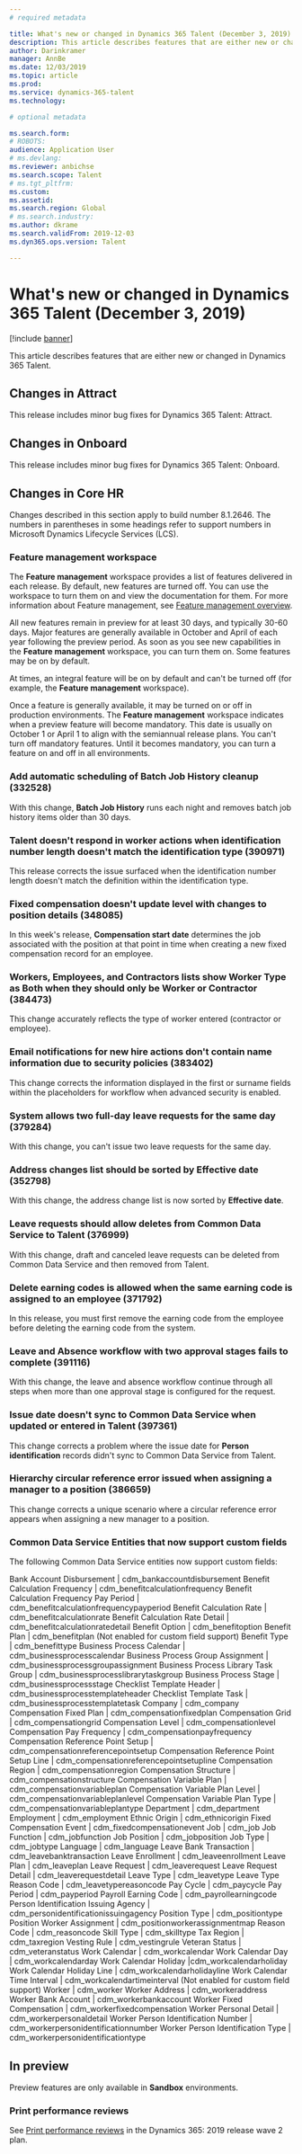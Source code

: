 ```yaml
---
# required metadata

title: What's new or changed in Dynamics 365 Talent (December 3, 2019)
description: This article describes features that are either new or changed in Microsoft Dynamics 365 Talent.
author: Darinkramer
manager: AnnBe
ms.date: 12/03/2019
ms.topic: article
ms.prod: 
ms.service: dynamics-365-talent
ms.technology: 

# optional metadata

ms.search.form: 
# ROBOTS: 
audience: Application User
# ms.devlang: 
ms.reviewer: anbichse
ms.search.scope: Talent
# ms.tgt_pltfrm: 
ms.custom: 
ms.assetid: 
ms.search.region: Global
# ms.search.industry: 
ms.author: dkrame
ms.search.validFrom: 2019-12-03
ms.dyn365.ops.version: Talent

---
```

# What's new or changed in Dynamics 365 Talent (December 3, 2019)

[!include [banner](includes/banner.md)]

This article describes features that are either new or changed in Dynamics 365 Talent.

## Changes in Attract

This release includes minor bug fixes for Dynamics 365 Talent: Attract.

## Changes in Onboard

This release includes minor bug fixes for Dynamics 365 Talent: Onboard.

## Changes in Core HR

Changes described in this section apply to build number 8.1.2646. The numbers in parentheses in some headings refer to support numbers in Microsoft Dynamics Lifecycle Services (LCS).

### Feature management workspace

The **Feature management** workspace provides a list of features delivered in each release. By default, new features are turned off. You can use the workspace to turn them on and view the documentation for them. For more information about Feature management, see [Feature management overview](https://docs.microsoft.com/dynamics365/fin-ops-core/fin-ops/get-started/feature-management/feature-management-overview).

All new features remain in preview for at least 30 days, and typically 30-60 days. Major features are generally available in October and April of each year following the preview period. As soon as you see new capabilities in the **Feature management** workspace, you can turn them on. Some features may be on by default.
 
At times, an integral feature will be on by default and can't be turned off (for example, the **Feature management** workspace).
 
Once a feature is generally available, it may be turned on or off in production environments. The **Feature management** workspace indicates when a preview feature will become mandatory. This date is usually on October 1 or April 1 to align with the semiannual release plans. You can't turn off mandatory features. Until it becomes mandatory, you can turn a feature on and off in all environments.

### Add automatic scheduling of Batch Job History cleanup (332528)

With this change, **Batch Job History** runs each night and removes batch job history items older than 30 days.

### Talent doesn't respond in worker actions when identification number length doesn't match the identification type (390971)

This release corrects the issue surfaced when the identification number length doesn't match the definition within the identification type. 

### Fixed compensation doesn't update level with changes to position details  (348085)

In this week's release, **Compensation start date** determines the job associated with the position at that point in time when creating a new fixed compensation record for an employee.

### Workers, Employees, and Contractors lists show Worker Type as Both when they should only be Worker or Contractor (384473)

This change accurately reflects the type of worker entered (contractor or employee).

### Email notifications for new hire actions don't contain name information due to security policies (383402)

This change corrects the information displayed in the first or surname fields within the placeholders for workflow when advanced security is enabled.

### System allows two full-day leave requests for the same day (379284)

With this change, you can't issue two leave requests for the same day. 

### Address changes list should be sorted by Effective date (352798)

With this change, the address change list is now sorted by **Effective date**.

### Leave requests should allow deletes from Common Data Service to Talent (376999)

With this change, draft and canceled leave requests can be deleted from Common Data Service and then removed from Talent.

### Delete earning codes is allowed when the same earning code is assigned to an employee (371792)

In this release, you must first remove the earning code from the employee before deleting the earning code from the system.

### Leave and Absence workflow with two approval stages fails to complete  (391116)

With this change, the leave and absence workflow continue through all steps when more than one approval stage is configured for the request.

### Issue date doesn't sync to Common Data Service when updated or entered in Talent (397361)

This change corrects a problem where the issue date for **Person identification** records didn't sync to Common Data Service from Talent.

### Hierarchy circular reference error issued when assigning a manager to a position (386659)

This change corrects a unique scenario where a circular reference error appears when assigning a new manager to a position.

### Common Data Service Entities that now support custom fields

The following Common Data Service entities now support custom fields:

Bank Account Disbursement | cdm_bankaccountdisbursement
Benefit Calculation Frequency | cdm_benefitcalculationfrequency
Benefit Calculation Frequency Pay Period | cdm_benefitcalculationfrequencypayperiod
Benefit Calculation Rate | cdm_benefitcalculationrate
Benefit Calculation Rate Detail | cdm_benefitcalculationratedetail
Benefit Option | cdm_benefitoption
Benefit Plan | cdm_benefitplan (Not enabled for custom field support)
Benefit Type | cdm_benefittype
Business Process Calendar | cdm_businessprocesscalendar
Business Process Group Assignment | cdm_businessprocessgroupassignment
Business Process Library Task Group | cdm_businessprocesslibrarytaskgroup
Business Process Stage | cdm_businessprocessstage
Checklist Template Header | cdm_businessprocesstemplateheader
Checklist Template Task | cdm_businessprocesstemplatetask
Company | cdm_company
Compensation Fixed Plan | cdm_compensationfixedplan
Compensation Grid | cdm_compensationgrid
Compensation Level | cdm_compensationlevel
Compensation Pay Frequency | cdm_compensationpayfrequency
Compensation Reference Point Setup | cdm_compensationreferencepointsetup
Compensation Reference Point Setup Line | cdm_compensationreferencepointsetupline
Compensation Region | cdm_compensationregion
Compensation Structure | cdm_compensationstructure
Compensation Variable Plan | cdm_compensationvariableplan
Compensation Variable Plan Level | cdm_compensationvariableplanlevel
Compensation Variable Plan Type | cdm_compensationvariableplantype
Department | cdm_department
Employment | cdm_employment
Ethnic Origin | cdm_ethnicorigin
Fixed Compensation Event | cdm_fixedcompensationevent
Job | cdm_job
Job Function | cdm_jobfunction
Job Position | cdm_jobposition
Job Type | cdm_jobtype
Language | cdm_language
Leave Bank Transaction | cdm_leavebanktransaction
Leave Enrollment | cdm_leaveenrollment
Leave Plan | cdm_leaveplan
Leave Request | cdm_leaverequest
Leave Request Detail | cdm_leaverequestdetail
Leave Type | cdm_leavetype
Leave Type Reason Code | cdm_leavetypereasoncode
Pay Cycle | cdm_paycycle
Pay Period | cdm_payperiod
Payroll Earning Code | cdm_payrollearningcode
Person Identification Issuing Agency | cdm_personidentificationissuingagency
Position Type | cdm_positiontype
Position Worker Assignment | cdm_positionworkerassignmentmap
Reason Code | cdm_reasoncode
Skill Type | cdm_skilltype
Tax Region | cdm_taxregion
Vesting Rule | cdm_vestingrule
Veteran Status | cdm_veteranstatus
Work Calendar | cdm_workcalendar
Work Calendar Day | cdm_workcalendarday
Work Calendar Holiday |cdm_workcalendarholiday
Work Calendar Holiday Line | cdm_workcalendarholidayline
Work Calendar Time Interval | cdm_workcalendartimeinterval (Not enabled for custom field support)
Worker | cdm_worker
Worker Address | cdm_workeraddress
Worker Bank Account | cdm_workerbankaccount
Worker Fixed Compensation | cdm_workerfixedcompensation
Worker Personal Detail | cdm_workerpersonaldetail
Worker Person Identification Number | cdm_workerpersonidentificationnumber
Worker Person Identification Type | cdm_workerpersonidentificationtype

## In preview

Preview features are only available in **Sandbox** environments.

### Print performance reviews

See [Print performance reviews](https://docs.microsoft.com/dynamics365-release-plan/2019wave2/dynamics365-talent/print-performance-reviews) in the Dynamics 365: 2019 release wave 2 plan.
